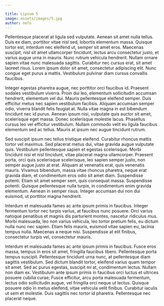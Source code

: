 ```yaml
---

title: Lipsum 5
image: assets/images/5.jpg
author: nefo
---
```


Pellentesque placerat at ligula sed vulputate. Aenean sit amet nulla tellus. Duis ex diam, porttitor vitae nisl sed, lobortis elementum massa. Quisque tortor est, interdum nec eleifend ut, semper sit amet eros. Maecenas suscipit, nisl sit amet ullamcorper tincidunt, lectus arcu consectetur justo, et varius augue urna in mauris. Nunc rutrum vehicula hendrerit. Nullam ornare sapien vitae nunc malesuada sagittis. Curabitur nec cursus erat, sit amet laoreet risus. Lorem ipsum dolor sit amet, consectetur adipiscing elit. Nunc congue eget purus a mattis. Vestibulum pulvinar diam cursus convallis faucibus.

Integer egestas pharetra augue, nec porttitor orci faucibus id. Praesent sodales vestibulum viverra. Proin dui leo, elementum sollicitudin accumsan hendrerit, elementum vel dui. Mauris pellentesque eleifend semper. Duis efficitur metus nec sapien vestibulum facilisis. Aliquam accumsan semper odio, viverra blandit felis feugiat at. Nulla vitae magna in est bibendum tincidunt nec id purus. Aenean ipsum nisi, vulputate quis auctor sit amet, scelerisque eget massa. Donec scelerisque molestie lacus. Phasellus cursus leo vel efficitur vestibulum. Nullam commodo velit eu ligula faucibus elementum sed ac tellus. Mauris at ipsum nec augue tincidunt rutrum.

Sed suscipit ipsum nec tellus tristique eleifend. Curabitur rhoncus mattis tortor vel maximus. Sed placerat metus dui, vitae gravida augue vulputate quis. Vestibulum pellentesque sapien et egestas scelerisque. Morbi tincidunt nisi et nisl tincidunt, vitae placerat magna ullamcorper. Praesent porta, orci quis scelerisque scelerisque, leo sapien semper justo, non semper augue justo at erat. Aliquam at venenatis erat, quis venenatis mauris. Vivamus bibendum, massa vitae rhoncus pharetra, neque erat gravida diam, et condimentum eros odio sit amet diam. Suspendisse potenti. Etiam sit amet semper sem, quis consequat massa. Suspendisse potenti. Quisque pellentesque nulla turpis, in condimentum enim gravida elementum. Aenean in semper risus. Integer accumsan dui non dui euismod, ut porttitor magna hendrerit.

Interdum et malesuada fames ac ante ipsum primis in faucibus. Integer fermentum tortor nec turpis varius, at faucibus nunc posuere. Orci varius natoque penatibus et magnis dis parturient montes, nascetur ridiculus mus. Morbi malesuada, leo non varius vehicula, leo tortor pretium felis, eu dictum nulla nunc nec sapien. Etiam felis mauris, euismod vitae sapien eu, lacinia tempus nulla. Maecenas a neque nisi. Suspendisse at elit finibus, consectetur turpis vel, consectetur mauris.

Interdum et malesuada fames ac ante ipsum primis in faucibus. Fusce eros massa, tempus in eros sit amet, fringilla faucibus libero. Pellentesque porta tempus suscipit. Pellentesque tincidunt urna nunc, at pellentesque diam sagittis vestibulum. Sed dictum blandit tortor, eleifend varius quam tempor sit amet. Sed ac purus egestas, suscipit mi at, condimentum lectus. Nullam non diam ex. Vestibulum ante ipsum primis in faucibus orci luctus et ultrices posuere cubilia curae; Fusce efficitur, arcu porta malesuada fermentum, lectus odio sollicitudin augue, vel fringilla orci neque ut lectus. Quisque posuere odio in metus eleifend, vitae vehicula velit finibus. Curabitur iaculis ut sem et molestie. Duis sagittis nec tortor id pharetra. Pellentesque nec placerat neque.
